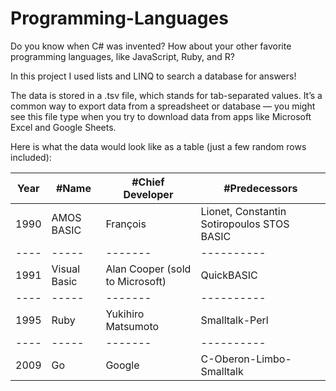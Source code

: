 # Programming-Languages

Do you know when C# was invented? How about your other favorite programming languages, like JavaScript, Ruby, and R?

In this project I used lists and LINQ to search a database for answers!

The data is stored in a .tsv file, which stands for tab-separated values. It’s a common way to export data from a spreadsheet or database — 
you might see this file type when you try to download data from apps like Microsoft Excel and Google Sheets.

Here is what the data would look like as a table (just a few random rows included):

| Year | #Name |	#Chief Developer |	#Predecessors |
| ---- | ----- | ------- | ---------- |
| 1990 |	AMOS BASIC |	François | Lionet, Constantin Sotiropoulos	STOS BASIC |
| ---- | ----- | ------- | ---------- |
| 1991 |	Visual Basic |	Alan Cooper (sold to Microsoft) |	QuickBASIC |
| ---- | ----- | ------- | ---------- |
| 1995 |	Ruby |	Yukihiro Matsumoto |	Smalltalk-Perl |
| ---- | ----- | ------- | ---------- |
| 2009 |	Go   | Google  |	C-Oberon-Limbo-Smalltalk |
